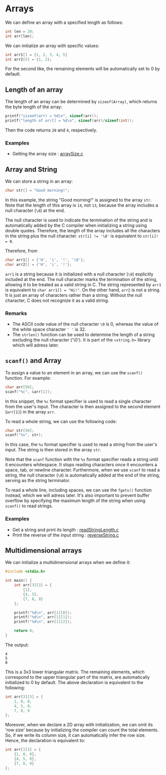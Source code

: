 # Arrays

We can define an array with a specified length as follows:
```C
int len = 20;
int arr[len];
```
We can initialize an array with specific values:
```C
int arr1[] = {1, 2, 3, 4, 5}
int arr2[5] = {1, 2};
``` 
For the second like, the remaining elements will be automatically set to 0 by default.

## Length of an array 

The length of an array can be determined by `sizeof(Array)`, which returns the byte length of the array:
```C
printf("sizeof(arr) = %d\n", sizeof(arr));
printf("length of arr[] = %d\n", sizeof(arr)/sizeof(int));
```
Then the code returns `20` and `4`, respectively.

### Examples
* Getting the array size : [arraySize.c](arraySize.c)

## Array and String

We can store a string in an array:
```C
char str[] = "Good morning!";
```
In this example, the string "Good morning!" is assigned to the array `str`. Note that the length of this array is `14`, not `13`, because the array includes a null character (`\0`) at the end.

The null character is used to indicate the termination of the string and is automatically added by the C compiler when initializing a string using double quotes. Therefore, the length of the array includes all the characters in the string plus the null character. `str[i] != '\0'` is equivalent to `str[i]! = 0`.

Therefore, from 
```C
char arr1[] = {'H', 'i', '!', '\0'};
char arr2[] = {'H', 'i', '!'};
```
`arr1` is a string because it is initialized with a null character (`\0`) explicitly included at the end. The null character marks the termination of the string, allowing it to be treated as a valid string in C. The string represented by `arr1` is equivalent to `char arr1[] = "Hi!"`. On the other hand, `arr2` is not a string. It is just an array of characters rather than a string. Without the null character, C does not recognize it as a valid string.

### Remarks
* The ASCII code value of the null character `\0` is 0, whereas the value of the white space character `' '` is 32.
* The `strlen()` function can be used to determine the length of a string excluding the null character ('\0'). It is part of the `<string.h>` library which will adress later.

## `scanf()` and Array

To assign a value to an element in an array, we can use the `scanf()` function. For example:
```C
char arr[50];
scanf("%c", &arr[1]);
```
In this snippet, the `%c` format specifier is used to read a single character from the user's input. The character is then assigned to the second element (`arr[1]`) in the array `arr`.

To read a whole string, we can use the following code:
```C
char str[50];
scanf("%s", str);
```
In this case, the `%s` format specifier is used to read a string from the user's input. The string is then stored in the array `str`.

Note that the `scanf` function with the `%s` format specifier reads a string until it encounters whitespace. It stops reading characters once it encounters a space, tab, or newline character. Furthermore, when we use `scanf` to read a string, the null character (`\0`) is automatically added at the end of the string, serving as the string terminator.

To read a whole line, including spaces, we can use the `fgets()` function instead, which we will adress later. It's also important to prevent buffer overflow by specifying the maximum length of the string when using `scanf()` to read strings.

### Examples
* Get a string and print its length : [readStringLength.c](readStringLength.c)
* Print the reverse of the input string : [reverseString.c](reverseString.c)

## Multidimensional arrays

We can initialize a multidimensional arrays when we define it:
```C
#include <stdio.h>

int main() {
    int arr[3][3] = {
        {1},
        {4, 5},
        {7, 8, 9}
    };

    printf("%d\n", arr[1][0]);
    printf("%d\n", arr[1][1]);
    printf("%d\n", arr[1][2]);

    return 0;
}
```
The output:
```
4
5
0
```
This is a 3x3 lower triangular matrix. The remaining elements, which correspond to the upper triangular part of the matrix, are automatically initialized to 0 by default. The above declaration is equivalent to the following:

```C
int arr[3][3] = {
    1, 0, 0,
    4, 5, 0,
    7, 8, 9
};
```

Moreover, when we declare a 2D array with initialization, we can omit its 'row size' because by initializing the compiler can count the total elements. So, if we write its column size, it can automatically infer the row size. Hence, the declaration is equivalent to:

```C
int arr[][3] = {
    {1, 0, 0},
    {4, 5, 0},
    {7, 8, 9}
};
```

